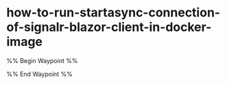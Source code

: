 # how-to-run-startasync-connection-of-signalr-blazor-client-in-docker-image

%% Begin Waypoint %%


%% End Waypoint %%
 